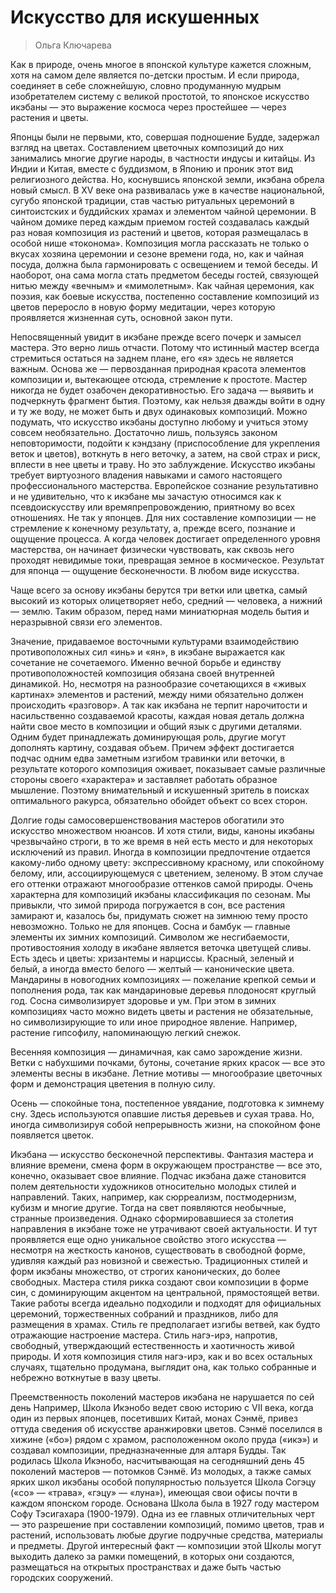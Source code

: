 # Искусство для искушенных


> Ольга Ключарева

Как в природе, очень многое в японской культуре кажется сложным, хотя на самом деле является по-детски простым. И если природа, соединяет в себе сложнейшую, словно продуманную мудрым изобретателем систему с великой простотой, то японское искусство икэбаны — это выражение космоса через простейшее — через растения и цветы. 

Японцы были не первыми, кто, совершая подношение Будде, задержал взгляд на цветах. Составлением цветочных композиций до них занимались многие другие народы, в частности индусы и китайцы. Из Индии и Китая, вместе с буддизмом, в Японию и проник этот вид религиозного действа. Но, коснувшись японской земли, икэбана обрела новый смысл. В XV веке она развивалась уже в качестве национальной, сугубо японской традиции, став частью ритуальных церемоний в синтоистских и буддийских храмах и элементом чайной церемонии. В чайном домике перед каждым приемом гостей создавалась каждый раз новая композиция из растений и цветов, которая размещалась в особой нише «токонома». Композиция могла рассказать не только о вкусах хозяина церемонии и сезоне времени года, но, как и чайная посуда, должна была гармонировать с освещением и темой беседы. И наоборот, она сама могла стать предметом беседы гостей, связующей нитью между «вечным» и «мимолетным». Как чайная церемония, как поэзия, как боевые искусства, постепенно составление композиций из цветов переросло в новую форму медитации, через которую проявляется жизненная суть, основной закон пути. 

Непосвященный увидит в икэбане прежде всего почерк и замысел мастера. Это верно лишь отчасти. Потому что истинный мастер всегда стремиться остаться на заднем плане, его «я» здесь не является важным. Основа же — первозданная природная красота элементов композиции и, вытекающее отсюда, стремление к простоте. Мастер никогда не будет озабочен декоративностью. Его задача — выявить и подчеркнуть фрагмент бытия. Поэтому, как нельзя дважды войти в одну и ту же воду, не может быть и двух одинаковых композиций. Можно подумать, что искусство икэбаны доступно любому и учиться этому совсем необязательно. Достаточно лишь, пользуясь законом неповторимости, подойти к кэндзану (приспособление для укрепления веток и цветов), воткнуть в него веточку, а затем, на свой страх и риск, вплести в нее цветы и траву. Но это заблуждение. Искусство икэбаны требует виртуозного владения навыками и самого настоящего профессионального мастерства. Европейское сознание результативно и не удивительно, что к икэбане мы зачастую относимся как к псевдоискусству или времяпрепровождению, приятному во всех отношениях. Не так у японцев. Для них составление композиции — не стремление к конечному результату, а, прежде всего, познание и ощущение процесса. А когда человек достигает определенного уровня мастерства, он начинает физически чувствовать, как сквозь него проходят невидимые токи, превращая земное в космическое. Результат для японца — ощущение бесконечности. В любом виде искусства. 

Чаще всего за основу икэбаны берутся три ветки или цветка, самый высокий из которых олицетворяет небо, средний — человека, а нижний — землю. Таким образом, перед нами миниатюрная модель бытия и неразрывной связи его элементов. 

Значение, придаваемое восточными культурами взаимодействию противоположных сил «инь» и «ян», в икэбане выражается как сочетание не сочетаемого. Именно вечной борьбе и единству противоположностей композиция обязана своей внутренней динамикой. Но, несмотря на разнообразие сочетающихся в «живых картинах» элементов и растений, между ними обязательно должен происходить «разговор». А так как икэбана не терпит нарочитости и насильственно создаваемой красоты, каждая новая деталь должна найти свое место в композиции и общий язык с другими деталями. Одним будет принадлежать доминирующая роль, другие могут дополнять картину, создавая объем. Причем эффект достигается подчас одним едва заметным изгибом травинки или веточки, в результате которого композиция оживает, показывает самые различные стороны своего «характера» и заставляет работать образное мышление. Поэтому внимательный и искушенный зритель в поисках оптимального ракурса, обязательно обойдет объект со всех сторон. 

Долгие годы самосовершенствования мастеров обогатили это искусство множеством нюансов. И хотя стили, виды, каноны икэбаны чрезвычайно строги, в то же время в ней есть место и для некоторых исключений из правил. Иногда в композиции предпочтение отдается какому-либо одному цвету: экспрессивному красному, или спокойному белому, или, ассоциирующемуся с цветением, зеленому. В этом случае его оттенки отражают многообразие оттенков самой природы. Очень характерна для композиций икэбаны классификация по сезонам. Мы привыкли, что зимой природа погружается в сон, все растения замирают и, казалось бы, придумать сюжет на зимнюю тему просто невозможно. Только не для японцев. Сосна и бамбук — главные элементы их зимних композиций. Символом же несгибаемости, противостояния холоду в икэбане является веточка цветущей сливы. Есть здесь и цветы: хризантемы и нарциссы. Красный, зеленый и белый, а иногда вместо белого — желтый — канонические цвета. Мандарины в новогодних композициях — пожелание крепкой семьи и пополнения рода, так как мандариновые деревья плодоносят круглый год. Сосна символизирует здоровье и ум. При этом в зимних композициях часто можно видеть цветы и растения не обязательные, но символизирующие то или иное природное явление. Например, растение гипсофилу, напоминающую легкий снежок. 

Весенняя композиция — динамичная, как само зарождение жизни. Ветки с набухшими почками, бутоны, сочетание ярких красок — все это элементы весны в икэбане. Летние мотивы — многообразие цветочных форм и демонстрация цветения в полную силу. 

Осень — спокойные тона, постепенное увядание, подготовка к зимнему сну. Здесь используются опавшие листья деревьев и сухая трава. Но, иногда символизируя собой непрерывность жизни, на спокойном фоне появляется цветок. 

Икэбана — искусство бесконечной перспективы. Фантазия мастера и влияние времени, смена форм в окружающем пространстве — все это, конечно, оказывает свое влияние. Подчас икэбана даже становится полем деятельности художников относительно молодых стилей и направлений. Таких, например, как сюрреализм, постмодернизм, кубизм и многие другие. Тогда на свет появляются необычные, странные произведения. Однако сформировавшиеся за столетия направления в икэбане тоже не утрачивают своей актуальности. И тут проявляется еще одно уникальное свойство этого искусства — несмотря на жесткость канонов, существовать в свободной форме, удивляя каждый раз новизной и свежестью. Традиционных стилей и форм икэбаны множество, от строгих канонических, до более свободных. Мастера стиля рикка создают свои композиции в форме син, с доминирующим акцентом на центральной, прямостоящей ветви. Такие работы всегда идеально подходили и подходят для официальных церемоний, торжественных собраний и праздников, либо для размещения в храмах. Стиль ге предполагает изгибы ветвей, как будто отражающие настроение мастера. Стиль нагэ-ирэ, напротив, свободный, утверждающий естественность и хаотичность живой природы. И хотя композиция стиля нагэ-ирэ, как и во всех остальных случаях, тщательно продумана, выглядит она, как только собранные и небрежно воткнутые в вазу цветы. 

Преемственность поколений мастеров икэбана не нарушается по сей день Например, Школа Икэнобо ведет свою историю с VII века, когда один из первых японцев, посетивших Китай, монах Сэнмё, привез оттуда сведения об искусстве аранжировки цветов. Сэнмё поселился в хижине («бо») рядом с храмом, расположенном около пруда («икэ») и создавал композиции, предназначенные для алтаря Будды. Так родилась Школа Икэнобо, насчитывающая на сегодняшний день 45 поколений мастеров — потомков Сэнмё. Из молодых, а также самых ярких школ икэбаны особой популярностью пользуется Школа Согэцу («со» — «трава», «гэцу» — «луна»), имеющая свои офисы почти в каждом японском городе. Основана Школа была в 1927 году мастером Софу Тэсигахара (1900-1979). Одна из ее главных отличительных черт — это разрешение при составлении композиций, помимо цветов, трав и растений, использовать любые другие подручные средства, материалы и предметы. Другой интересный факт — композиции этой Школы могут выходить далеко за рамки помещений, в которых они создаются, размещаться на открытых пространствах и даже быть частью городских сооружений.